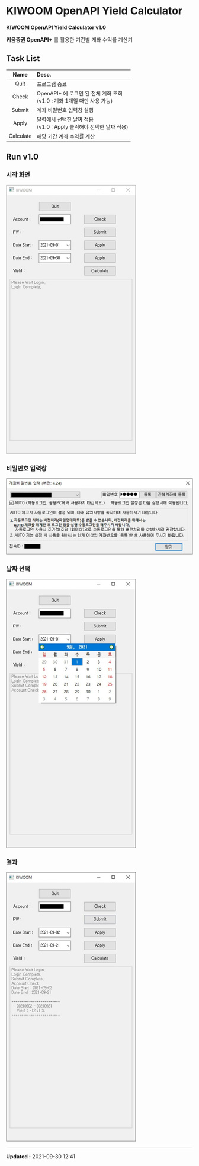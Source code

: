 # KIWOOM OpenAPI Yield Calculator

**KIWOOM OpenAPI Yield Calculator v1.0**

**키움증권 OpenAPI+** 를 활용한 기간별 계좌 수익률 계산기


## Task List

| Name      | Desc.                                                                  |
| :--:      | :----                                                                  |
| Quit      | 프로그램 종료                                                           |
| Check     | OpenAPI+ 에 로그인 된 전체 계좌 조회<br>(v1.0 : 계좌 1개일 때만 사용 가능) |
| Submit    | 계좌 비밀번호 입력창 실행                                                |
| Apply     | 달력에서 선택한 날짜 적용<br>(v1.0 : Apply 클릭해야 선택한 날짜 적용)      |
| Calculate | 해당 기간 계좌 수익률 계산                                               |


## Run v1.0

### 시작 화면

<img src="img/run1.jpg" width="350px">

### 비밀번호 입력창

<img src="img/run2.jpg" width="600px">

### 날짜 선택

<img src="img/run3.jpg" width="350px">

### 결과

<img src="img/run4.jpg" width="350px">


<br>

---
**Updated :** 2021-09-30 12:41
